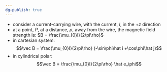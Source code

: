 ```yaml
---
dg-publish: true
---
```


- consider a current-carrying wire, with the current, $I$, in the $+z$ direction
- at a point, $P$, at a distance, $\rho$, away from the wire, the magnetic field strength is: $B = \frac{\mu_{0}I}{2\pi\rho}$
- in cartesian system: 
$$\vec B = \frac{\mu_{0}I}{2\pi\rho} (-\sin\phi\hat i +\cos\phi\hat j)$$
- in cylindrical polar: 
$$\vec B = \frac{\mu_{0}I}{2\pi\rho} \hat e_\phi$$